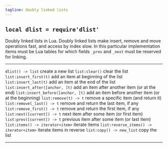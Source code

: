 ```yaml
---
tagline: doubly linked lists
---
```


## `local dlist = require'dlist'`

Doubly linked lists in Lua. Doubly linked lists make insert, remove and move operations fast,
and access by index slow. In this particular implementation items must be Lua tables for which
fields `_prev` and `_next` must be reserved for linking.

---------------------------------------------- ----------------------------------------------
`dlist() -> list`                              create a new list
`list:clear()`                                 clear the list
`list:insert_first(t)`                         add an item at beginning of the list
`list:insert_last(t)`                          add an item at the end of the list
`list:insert_after([anchor, ]t)`               add an item after another item (or at the end)
`list:insert_before([anchor, ]t)`              add an item before another item (or at the beginning)
`list:remove(t) -> t`                          remove a specific item (and return it)
`list:removel_last() -> t`                     remove and return the last item, if any
`list:remove_first() -> t`                     remove and return the first item, if any
`list:next([current]) -> t`                    next item after some item (or first item)
`list:prev([current]) -> t`                    previous item after some item (or last item)
`list:items() -> iterator<item>`               iterate items
`list:reverse_items() -> iterator<item>`       iterate items in reverse
`list:copy() -> new_list`                      copy the list
---------------------------------------------- ----------------------------------------------
